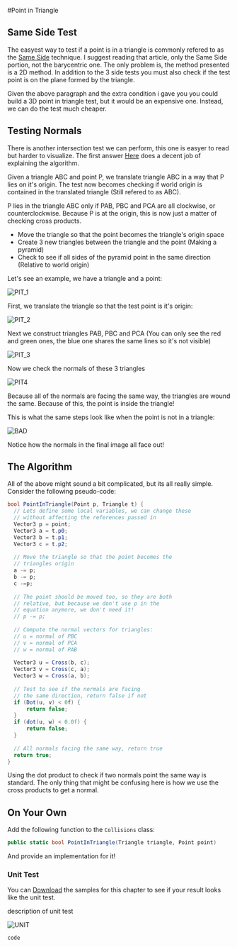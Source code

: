 #Point in Triangle

## Same Side Test

The easyest way to test if a point is in a triangle is commonly refered to as the [Same Side](http://www.blackpawn.com/texts/pointinpoly/) technique. I suggest reading that article, only the Same Side portion, not the barycentric one. The only problem is, the method presented is a 2D method. In addition to the 3 side tests you must also check if the test point is on the plane formed by the triangle.

Given the above paragraph and the extra condition i gave you you could build a 3D point in triangle test, but it would be an expensive one. Instead, we can do the test much cheaper.

## Testing Normals

There is another intersection test we can perform, this one is easyer to read but harder to visualize. The first answer [Here](http://math.stackexchange.com/questions/51326/determining-if-an-arbitrary-point-lies-inside-a-triangle-defined-by-three-points) does a decent job of explaining the algorithm.

Given a triangle ABC and point P, we translate triangle ABC in a way that P lies on it's origin. The test now becomes checking if world origin is contained in the translated triangle (Still refered to as ABC).

P lies in the triangle ABC only if PAB, PBC and PCA are all clockwise, or counterclockwise. Because P is at the origin, this is now just a matter of checking cross products.

* Move the triangle so that the point becomes the triangle's origin space
* Create 3 new triangles between the triangle and the point (Making a pyramid)
* Check to see if all sides of the pyramid point in the same direction (Relative to world origin)

Let's see an example, we have a triangle and a point:

![PIT_1](pit_rl_1.png)

First, we translate the triangle so that the test point is it's origin:

![PIT_2](pit_rl_2.png)

Next we construct triangles PAB, PBC and PCA (You can only see the red and green ones, the blue one shares the same lines so it's not visible)

![PIT_3](pit_rl_3.png)

Now we check the normals of these 3 triangles

![PIT4](pit_rl_4.png)

Because all of the normals are facing the same way, the triangles are wound the same. Because of this, the point is inside the triangle!

This is what the same steps look like when the point is not in a triangle:

![BAD](pit_fail.png)

Notice how the normals in the final image all face out!

## The Algorithm

All of the above might sound a bit complicated, but its all really simple. Consider the following pseudo-code:

```cs
bool PointInTriangle(Point p, Triangle t) {
  // Lets define some local variables, we can change these
  // without affecting the references passed in
  Vector3 p = point;
  Vector3 a = t.p0;
  Vector3 b = t.p1;
  Vector3 c = t.p2;
  
  // Move the triangle so that the point becomes the 
  // triangles origin
  a -= p;
  b -= p;
  c -=p;
  
  // The point should be moved too, so they are both
  // relative, but because we don't use p in the
  // equation anymore, we don't need it!
  // p -= p;
  
  // Compute the normal vectors for triangles:
  // u = normal of PBC
  // v = normal of PCA
  // w = normal of PAB
  
  Vector3 u = Cross(b, c);
  Vector3 v = Cross(c, a);
  Vector3 w = Cross(a, b);
  
  // Test to see if the normals are facing 
  // the same direction, return false if not
  if (Dot(u, v) < 0f) {
      return false;
  }
  if (dot(u, w) < 0.0f) {
      return false;
  }
  
  // All normals facing the same way, return true
  return true;
}
```

Using the dot product to check if two normals point the same way is standard. The only thing that might be confusing here is how we use the cross products to get a normal.

## On Your Own

Add the following function to the ```Collisions``` class:

```cs
public static bool PointInTriangle(Triangle triangle, Point point)
```

And provide an implementation for it!

### Unit Test

You can [Download](../Samples/3DModels.rar) the samples for this chapter to see if your result looks like the unit test.

description of unit test

![UNIT](image)

```cs
code
```
